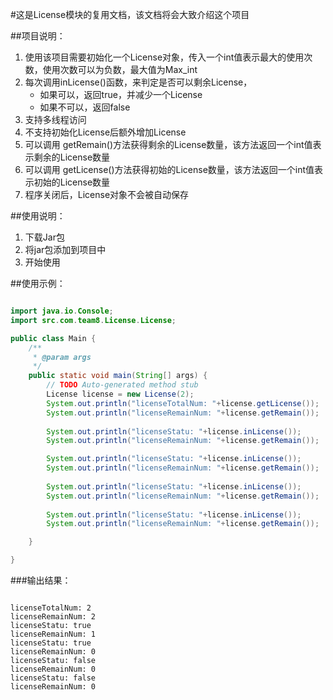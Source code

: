 #这是License模块的复用文档，该文档将会大致介绍这个项目

##项目说明：

1. 使用该项目需要初始化一个License对象，传入一个int值表示最大的使用次数，使用次数可以为负数，最大值为Max_int
2. 每次调用inLicense()函数，来判定是否可以剩余License，
    * 如果可以，返回true，并减少一个License
    * 如果不可以，返回false
3. 支持多线程访问
4. 不支持初始化License后额外增加License
5. 可以调用 getRemain()方法获得剩余的License数量，该方法返回一个int值表示剩余的License数量
6. 可以调用 getLicense()方法获得初始的License数量，该方法返回一个int值表示初始的License数量
7. 程序关闭后，License对象不会被自动保存

##使用说明：

1. 下载Jar包
2. 将jar包添加到项目中
3. 开始使用

##使用示例：

``` java

import java.io.Console;
import src.com.team8.License.License;

public class Main {
	/**
	 * @param args
	 */
	public static void main(String[] args) {
		// TODO Auto-generated method stub
		License license = new License(2);
		System.out.println("licenseTotalNum: "+license.getLicense());
		System.out.println("licenseRemainNum: "+license.getRemain());
		
		System.out.println("licenseStatu: "+license.inLicense());
		System.out.println("licenseRemainNum: "+license.getRemain());

		System.out.println("licenseStatu: "+license.inLicense());
		System.out.println("licenseRemainNum: "+license.getRemain());
		
		System.out.println("licenseStatu: "+license.inLicense());
		System.out.println("licenseRemainNum: "+license.getRemain());
		
		System.out.println("licenseStatu: "+license.inLicense());
		System.out.println("licenseRemainNum: "+license.getRemain());

	}

}


```
 
###输出结果：

```

licenseTotalNum: 2
licenseRemainNum: 2
licenseStatu: true
licenseRemainNum: 1
licenseStatu: true
licenseRemainNum: 0
licenseStatu: false
licenseRemainNum: 0
licenseStatu: false
licenseRemainNum: 0

```

